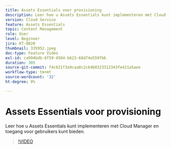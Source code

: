 ```yaml
---
title: Assets Essentials voor provisioning
description: Leer hoe u Assets Essentials kunt implementeren met Cloud Manager en toegang voor gebruikers kunt bieden.
version: Cloud Service
feature: Assets Essentials
topic: Content Management
role: User
level: Beginner
jira: KT-8020
thumbnail: 335952.jpeg
doc-type: Feature Video
exl-id: ca994bdb-8f59-4504-b623-68d74e559fbb
duration: 305
source-git-commit: f4c621f3a9caa8c2c64b8323312343fe421a5aee
workflow-type: tm+mt
source-wordcount: '32'
ht-degree: 0%

---
```


# Assets Essentials voor provisioning

Leer hoe u Assets Essentials kunt implementeren met Cloud Manager en toegang voor gebruikers kunt bieden.

>[!VIDEO](https://video.tv.adobe.com/v/335952?quality=12&learn=on)
